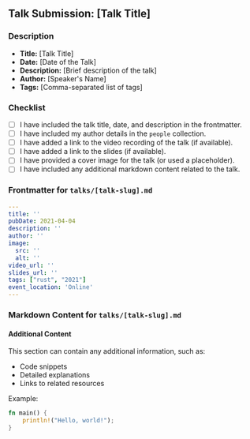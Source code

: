 ## Talk Submission: [Talk Title]

### Description
<!-- Provide a brief description of the talk and the modifications made in this PR. -->

- **Title:** [Talk Title]
- **Date:** [Date of the Talk]
- **Description:** [Brief description of the talk]
- **Author:** [Speaker's Name]
- **Tags:** [Comma-separated list of tags]

### Checklist
- [ ] I have included the talk title, date, and description in the frontmatter.
- [ ] I have included my author details in the `people` collection.
- [ ] I have added a link to the video recording of the talk (if available).
- [ ] I have added a link to the slides (if available).
- [ ] I have provided a cover image for the talk (or used a placeholder).
- [ ] I have included any additional markdown content related to the talk.

### Frontmatter for `talks/[talk-slug].md`
```yaml
---
title: ''
pubDate: 2021-04-04
description: ''
author: ''
image:
  src: ''
  alt: ''
video_url: ''
slides_url: ''
tags: ["rust", "2021"]
event_location: 'Online'
---
```
### Markdown Content for `talks/[talk-slug].md`
<!-- Add any markdown content related to the talk below the frontmatter. -->
#### Additional Content

This section can contain any additional information, such as:

- Code snippets
- Detailed explanations
- Links to related resources

Example:

```rust
fn main() {
    println!("Hello, world!");
}
